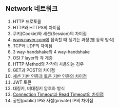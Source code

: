 ## Network 네트워크

1. HTTP 프로토콜
2. HTTP와 HTTPS의 차이점
3. 쿠키(Cookie)와 세션(Session)의 차이점
4. www.naver.com에 접속할 때 생기는 과정(웹 동작 방식)
5. TCP와 UDP의 차이점
6. 3 way-handshake와 4 way-handshake
7. OSI 7 layer와 각 계층
8. HTTP Method와 각각이 사용되는 경우
9. GET과 POST의 차이점
10. <a href="network/세션 기반 인증과 토큰 기반 인증의 차이점">세션 기반 인증과 토큰 기반 인증의 차이점</a>
11. JWT 토큰
12. 대칭키, 비대칭키 암호화 방식
13. <a href="network/Connection Timeout과 Read Timeout의 차이점">Connection Timeout과 Read Timeout의 차이점</a>
14. 공인(public) IP와 사설(private) IP의 차이점
